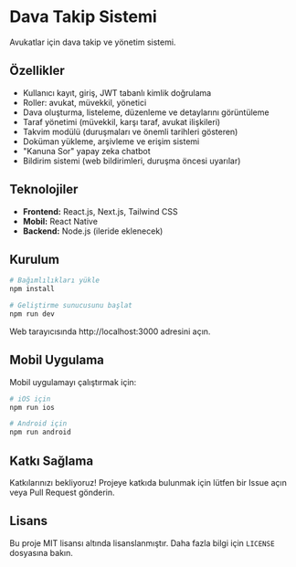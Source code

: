 # Dava Takip Sistemi

Avukatlar için dava takip ve yönetim sistemi.

## Özellikler

- Kullanıcı kayıt, giriş, JWT tabanlı kimlik doğrulama
- Roller: avukat, müvekkil, yönetici
- Dava oluşturma, listeleme, düzenleme ve detaylarını görüntüleme
- Taraf yönetimi (müvekkil, karşı taraf, avukat ilişkileri)
- Takvim modülü (duruşmaları ve önemli tarihleri gösteren)
- Doküman yükleme, arşivleme ve erişim sistemi
- "Kanuna Sor" yapay zeka chatbot
- Bildirim sistemi (web bildirimleri, duruşma öncesi uyarılar)

## Teknolojiler

- **Frontend:** React.js, Next.js, Tailwind CSS
- **Mobil:** React Native
- **Backend:** Node.js (ileride eklenecek)

## Kurulum

```bash
# Bağımlılıkları yükle
npm install

# Geliştirme sunucusunu başlat
npm run dev
```

Web tarayıcısında http://localhost:3000 adresini açın.

## Mobil Uygulama

Mobil uygulamayı çalıştırmak için:

```bash
# iOS için
npm run ios

# Android için
npm run android
```

## Katkı Sağlama

Katkılarınızı bekliyoruz! Projeye katkıda bulunmak için lütfen bir Issue açın veya Pull Request gönderin.

## Lisans

Bu proje MIT lisansı altında lisanslanmıştır. Daha fazla bilgi için `LICENSE` dosyasına bakın. 